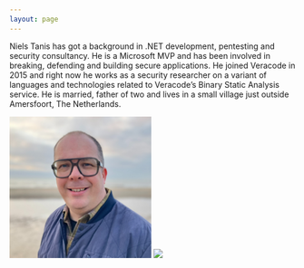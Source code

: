 ```yaml
---
layout: page
---
```


Niels Tanis has got a background in .NET development, pentesting and security consultancy. He is a Microsoft MVP and has been involved in breaking, defending and building secure applications. He joined Veracode in 2015 and right now he works as a security researcher on a variant of languages and technologies related to Veracode’s Binary Static Analysis service. He is married, father of two and lives in a small village just outside Amersfoort, The Netherlands.

<img height="250px" width="250px" src="/public/Niels.png"/>
<a href="https://mvp.microsoft.com/en-US/mvp/profile/c7364500-1e9e-ed11-83ff-000d3a5600fa"><img width="250px" src="https://mvp.microsoft.com/Assets/UserProfile/MVP/Badge.svg"/></a>
